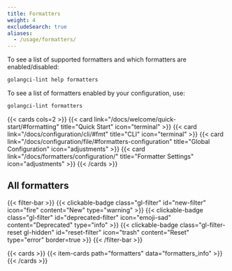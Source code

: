 ```yaml
---
title: Formatters
weight: 4
excludeSearch: true
aliases:
  - /usage/formatters/
---
```


To see a list of supported formatters and which formatters are enabled/disabled:

```bash
golangci-lint help formatters
```

To see a list of formatters enabled by your configuration, use:

```bash
golangci-lint formatters
```

{{< cards cols=2 >}}
    {{< card link="/docs/welcome/quick-start/#formatting" title="Quick Start" icon="terminal" >}}
    {{< card link="/docs/configuration/cli/#fmt" title="CLI" icon="terminal" >}}
    {{< card link="/docs/configuration/file/#formatters-configuration" title="Global Configuration" icon="adjustments" >}}
    {{< card link="/docs/formatters/configuration/" title="Formatter Settings" icon="adjustments" >}}
{{< /cards >}}

## All formatters

{{< filter-bar >}}
    {{< clickable-badge class="gl-filter" id="new-filter" icon="fire" content="New" type="warning" >}}
    {{< clickable-badge class="gl-filter" id="deprecated-filter" icon="emoji-sad" content="Deprecated" type="info" >}}
    {{< clickable-badge class="gl-filter-reset gl-hidden" id="reset-filter" icon="trash" content="Reset" type="error" border=true >}}
{{< /filter-bar >}}

{{< cards >}}
    {{< item-cards path="formatters" data="formatters_info" >}}
{{< /cards >}}
